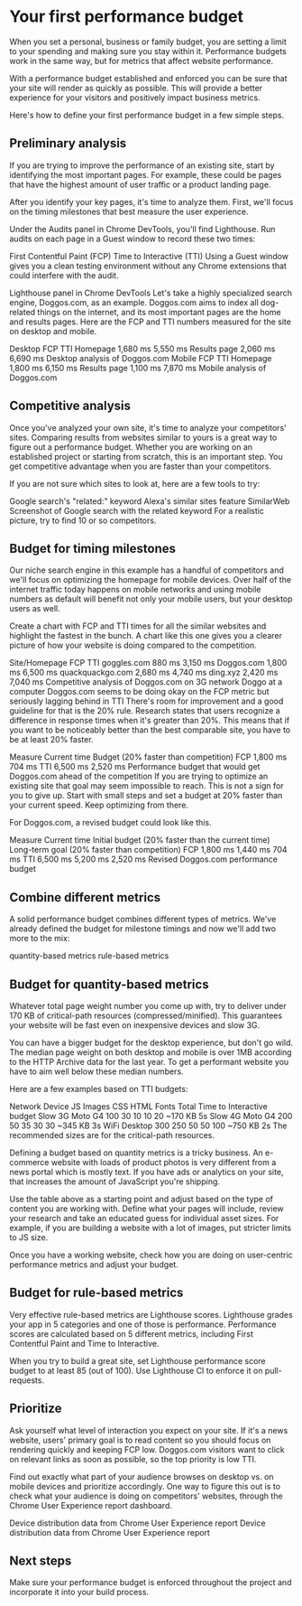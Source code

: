 # Your first performance budget

When you set a personal, business or family budget, you are setting a limit to your spending and making sure you stay within it. Performance budgets work in the same way, but for metrics that affect website performance.

With a performance budget established and enforced you can be sure that your site will render as quickly as possible. This will provide a better experience for your visitors and positively impact business metrics.

Here's how to define your first performance budget in a few simple steps.

## Preliminary analysis

If you are trying to improve the performance of an existing site, start by identifying the most important pages. For example, these could be pages that have the highest amount of user traffic or a product landing page.

After you identify your key pages, it's time to analyze them. First, we'll focus on the timing milestones that best measure the user experience.

Under the Audits panel in Chrome DevTools, you'll find Lighthouse. Run audits on each page in a Guest window to record these two times:

First Contentful Paint (FCP)
Time to Interactive (TTI)
Using a Guest window gives you a clean testing environment without any Chrome extensions that could interfere with the audit.

Lighthouse panel in Chrome DevTools
Let's take a highly specialized search engine, Doggos.com, as an example. Doggos.com aims to index all dog-related things on the internet, and its most important pages are the home and results pages. Here are the FCP and TTI numbers measured for the site on desktop and mobile.

Desktop	FCP	TTI
Homepage	1,680 ms	5,550 ms
Results page	2,060 ms	6,690 ms
Desktop analysis of Doggos.com
Mobile	FCP	TTI
Homepage	1,800 ms	6,150 ms
Results page	1,100 ms	7,870 ms
Mobile analysis of Doggos.com

## Competitive analysis

Once you've analyzed your own site, it's time to analyze your competitors' sites. Comparing results from websites similar to yours is a great way to figure out a performance budget. Whether you are working on an established project or starting from scratch, this is an important step. You get competitive advantage when you are faster than your competitors.

If you are not sure which sites to look at, here are a few tools to try:

Google search's "related:" keyword
Alexa's similar sites feature
SimilarWeb
Screenshot of Google search with the related keyword
For a realistic picture, try to find 10 or so competitors.

## Budget for timing milestones

Our niche search engine in this example has a handful of competitors and we'll focus on optimizing the homepage for mobile devices. Over half of the internet traffic today happens on mobile networks and using mobile numbers as default will benefit not only your mobile users, but your desktop users as well.

Create a chart with FCP and TTI times for all the similar websites and highlight the fastest in the bunch. A chart like this one gives you a clearer picture of how your website is doing compared to the competition.

Site/Homepage	FCP	TTI
goggles.com	880 ms	3,150 ms
Doggos.com	1,800 ms	6,500 ms
quackquackgo.com	2,680 ms	4,740 ms
ding.xyz	2,420 ms	7,040 ms
Competitive analysis of Doggos.com on 3G network
Doggo at a computer
Doggos.com seems to be doing okay on the FCP metric but seriously lagging behind in TTI
There's room for improvement and a good guideline for that is the 20% rule. Research states that users recognize a difference in response times when it's greater than 20%. This means that if you want to be noticeably better than the best comparable site, you have to be at least 20% faster.

Measure	Current time	Budget (20% faster than competition)
FCP	1,800 ms	704 ms
TTI	6,500 ms	2,520 ms
Performance budget that would get Doggos.com ahead of the competition
If you are trying to optimize an existing site that goal may seem impossible to reach. This is not a sign for you to give up. Start with small steps and set a budget at 20% faster than your current speed. Keep optimizing from there.

For Doggos.com, a revised budget could look like this.

Measure	Current time	Initial budget (20% faster than the current time)	Long-term goal (20% faster than competition)
FCP	1,800 ms	1,440 ms	704 ms
TTI	6,500 ms	5,200 ms	2,520 ms
Revised Doggos.com performance budget

## Combine different metrics

A solid performance budget combines different types of metrics. We've already defined the budget for milestone timings and now we'll add two more to the mix:

quantity-based metrics
rule-based metrics

## Budget for quantity-based metrics

Whatever total page weight number you come up with, try to deliver under 170 KB of critical-path resources (compressed/minified). This guarantees your website will be fast even on inexpensive devices and slow 3G.

You can have a bigger budget for the desktop experience, but don't go wild. The median page weight on both desktop and mobile is over 1MB according to the HTTP Archive data for the last year. To get a performant website you have to aim well below these median numbers.

Here are a few examples based on TTI budgets:

Network	Device	JS	Images	CSS	HTML	Fonts	Total	Time to Interactive budget
Slow 3G	Moto G4	100	30	10	10	20	~170 KB	5s
Slow 4G	Moto G4	200	50	35	30	30	~345 KB	3s
WiFi	Desktop	300	250	50	50	100	~750 KB	2s
The recommended sizes are for the critical-path resources.

Defining a budget based on quantity metrics is a tricky business. An e-commerce website with loads of product photos is very different from a news portal which is mostly text. If you have ads or analytics on your site, that increases the amount of JavaScript you're shipping.

Use the table above as a starting point and adjust based on the type of content you are working with. Define what your pages will include, review your research and take an educated guess for individual asset sizes. For example, if you are building a website with a lot of images, put stricter limits to JS size.

Once you have a working website, check how you are doing on user-centric performance metrics and adjust your budget.

## Budget for rule-based metrics

Very effective rule-based metrics are Lighthouse scores. Lighthouse grades your app in 5 categories and one of those is performance. Performance scores are calculated based on 5 different metrics, including First Contentful Paint and Time to Interactive.

When you try to build a great site, set Lighthouse performance score budget to at least 85 (out of 100). Use Lighthouse CI to enforce it on pull-requests.

## Prioritize

Ask yourself what level of interaction you expect on your site. If it's a news website, users' primary goal is to read content so you should focus on rendering quickly and keeping FCP low. Doggos.com visitors want to click on relevant links as soon as possible, so the top priority is low TTI.

Find out exactly what part of your audience browses on desktop vs. on mobile devices and prioritize accordingly. One way to figure this out is to check what your audience is doing on competitors' websites, through the Chrome User Experience report dashboard.

Device distribution data from Chrome User Experience report
Device distribution data from Chrome User Experience report

## Next steps

Make sure your performance budget is enforced throughout the project and incorporate it into your build process.
